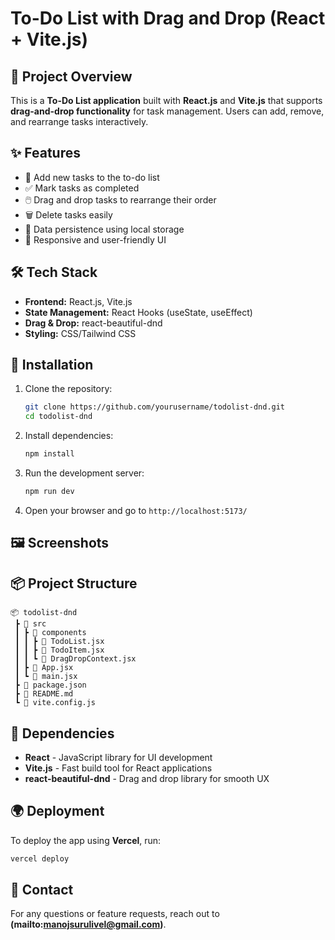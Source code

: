 # To-Do List with Drag and Drop (React + Vite.js)

## 🚀 Project Overview

This is a **To-Do List application** built with **React.js** and **Vite.js** that supports **drag-and-drop functionality** for task management. Users can add, remove, and rearrange tasks interactively.

## ✨ Features

- 📝 Add new tasks to the to-do list 
- ✅ Mark tasks as completed
- 🖱️ Drag and drop tasks to rearrange their order
- 🗑️ Delete tasks easily
- 💾 Data persistence using local storage
- 🎨 Responsive and user-friendly UI

## 🛠️ Tech Stack

- **Frontend:** React.js, Vite.js
- **State Management:** React Hooks (useState, useEffect)
- **Drag & Drop:** react-beautiful-dnd
- **Styling:** CSS/Tailwind CSS

## 📌 Installation

1. Clone the repository:
   ```sh
   git clone https://github.com/yourusername/todolist-dnd.git
   cd todolist-dnd
   ```
2. Install dependencies:
   ```sh
   npm install
   ```
3. Run the development server:
   ```sh
   npm run dev
   ```
4. Open your browser and go to `http://localhost:5173/`

## 🖼️ Screenshots



## 📦 Project Structure

```
📦 todolist-dnd
 ┣ 📂 src
 ┃ ┣ 📂 components
 ┃ ┃ ┣ 📜 TodoList.jsx
 ┃ ┃ ┣ 📜 TodoItem.jsx
 ┃ ┃ ┗ 📜 DragDropContext.jsx
 ┃ ┣ 📜 App.jsx
 ┃ ┗ 📜 main.jsx
 ┣ 📜 package.json
 ┣ 📜 README.md
 ┗ 📜 vite.config.js
```

## 🔗 Dependencies

- **React** - JavaScript library for UI development
- **Vite.js** - Fast build tool for React applications
- **react-beautiful-dnd** - Drag and drop library for smooth UX

## 🌍 Deployment

To deploy the app using **Vercel**, run:

```sh
vercel deploy
```

## 📧 Contact

For any questions or feature requests, reach out to **(mailto\:manojsurulivel@gmail.com)**.

